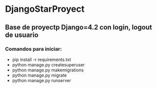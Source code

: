 # DjangoStarProyect

## Base de proyectp Django=4.2 con login, logout de usuario

### Comandos para iniciar:

- pip install -r requirements.txt
- python manage.py createsuperuser
- python manage.py makemigrations
- python manage.py migrate
- python manage.py runserver
